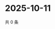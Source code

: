 # 2025-10-11

共 0 条

<!-- BEGIN ZHIHUVIDEO -->
<!-- 最后更新时间 Sat Oct 11 2025 19:08:35 GMT+0800 (China Standard Time) -->

<!-- END ZHIHUVIDEO -->
